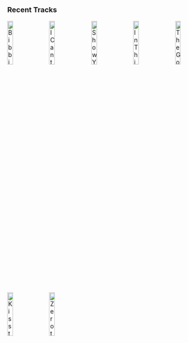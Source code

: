 ### Recent Tracks
[<img src='https://lastfm.freetls.fastly.net/i/u/300x300/fb2e1f28d0761aefb9990f5b5a0739d2.png' width='16%' height='16%' alt='Bibbidi-Bobbidi-Boo - From "Cinderella"'>](https://www.last.fm/music/verna%2bfelton/_/bibbidi-bobbidi-boo%2b-%2bfrom%2b%2522cinderella%2522)&nbsp;&nbsp;&nbsp;&nbsp;[<img src='https://lastfm.freetls.fastly.net/i/u/300x300/8a065bd125a6ad1a169a19b7f63c35a4.png' width='16%' height='16%' alt='I Cant Let You Throw Yourself Away'>](https://www.last.fm/music/randy%2bnewman/_/i%2bcan%2527t%2blet%2byou%2bthrow%2byourself%2baway)&nbsp;&nbsp;&nbsp;&nbsp;[<img src='https://lastfm.freetls.fastly.net/i/u/300x300/fc8547314116a636f4a7d6ff3df6000f.png' width='16%' height='16%' alt='Show Yourself'>](https://www.last.fm/music/idina%2bmenzel/_/show%2byourself)&nbsp;&nbsp;&nbsp;&nbsp;[<img src='https://lastfm.freetls.fastly.net/i/u/300x300/03a571e9b3df2348991a3668c8abe29c.png' width='16%' height='16%' alt='In This Place'>](https://www.last.fm/music/julia%2bmichaels/_/in%2bthis%2bplace)&nbsp;&nbsp;&nbsp;&nbsp;[<img src='https://lastfm.freetls.fastly.net/i/u/300x300/cb1b6c9ee879447aa6435a3467d62f24.png' width='16%' height='16%' alt='The Gospel Truth I / Main Titles - Hercules'>](https://www.last.fm/music/cheryl%2bfreeman/_/the%2bgospel%2btruth%2bi%2b%252f%2bmain%2btitles%2b-%2bhercules)&nbsp;&nbsp;&nbsp;&nbsp;<br>[<img src='https://lastfm.freetls.fastly.net/i/u/300x300/ddb4f890b1012bec15da5245a38b25db.png' width='16%' height='16%' alt='Kiss the Girl - Remastered 2014'>](https://www.last.fm/music/samuel%2be.%2bwright/_/kiss%2bthe%2bgirl%2b-%2bremastered%2b2014)&nbsp;&nbsp;&nbsp;&nbsp;[<img src='https://lastfm.freetls.fastly.net/i/u/300x300/3571cc923130eb46e35021574384060c.png' width='16%' height='16%' alt='Zero to Hero'>](https://www.last.fm/music/chorus%2b-%2bhercules/_/zero%2bto%2bhero)&nbsp;&nbsp;&nbsp;&nbsp;